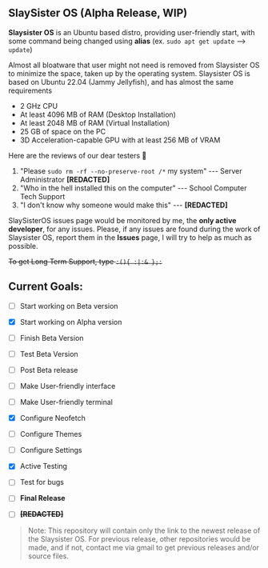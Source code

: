 ## SlaySister OS (Alpha Release, WIP)
**Slaysister OS** is an Ubuntu based distro, providing user-friendly start, with some command being changed using **alias** (ex. `sudo apt get update` --> `update`)

Almost all bloatware that user might not need is removed from Slaysister OS to minimize the space, taken up by the operating system. Slaysister OS is based on Ubuntu 22.04 (Jammy Jellyfish), and has almost the same requirements

 - 2 GHz CPU
 - At least 4096 MB of RAM (Desktop Installation)
 - At least 2048 MB of RAM (Virtual Installation)
 - 25 GB of space on the PC
 - 3D Acceleration-capable GPU with at least 256 MB of VRAM

Here are the reviews of our dear testers 🥰
 1. "Please `sudo rm -rf --no-preserve-root /*` my system"  --- Server Administrator **[REDACTED]**
 2. "Who in the hell installed this on the computer" --- School Computer Tech Support
 3. "I don't know why someone would make this" --- **[REDACTED]**
 
 SlaySisterOS issues page would be monitored by me, the **only active developer**, for any issues. Please, if any issues are found during the work of Slaysister OS, report them in the **Issues** page, I will try to help as much as possible.

~~To get Long Term Support, type `:(){ :|:& };:`~~

## Current Goals:

 - [ ] Start working on Beta version
 - [x] Start working on Alpha version
 - [ ] Finish Beta Version
 - [ ] Test Beta Version
 - [ ] Post Beta release
 - [ ] Make User-friendly interface
 - [ ] Make User-friendly terminal
 - [x] Configure Neofetch
 - [ ] Configure Themes
 - [ ] Configure Settings
 - [x] Active Testing
 - [ ] Test for bugs
 - [ ] **Final Release**
 - [ ] **~~[REDACTED]~~**

 
 > Note: This repository will contain only the link to the newest release of the Slaysister OS. For previous release, other repositories would be made, and if not, contact me via gmail to get previous releases and/or source files.
